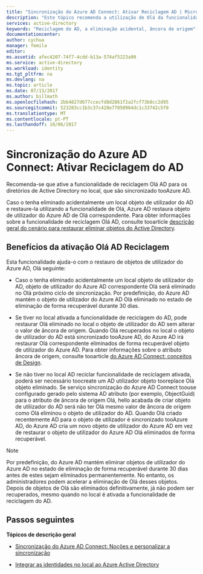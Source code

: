 ```yaml
---
title: "Sincronização do Azure AD Connect: Ativar Reciclagem AD | Microsoft Docs"
description: "Este tópico recomenda a utilização de Olá da funcionalidade de reciclagem do AD com o Azure AD Connect."
services: active-directory
keywords: "Reciclagem do AD, a eliminação acidental, âncora de origem"
documentationcenter: 
author: cychua
manager: femila
editor: 
ms.assetid: afec4207-74f7-4cdd-b13a-574af5223a90
ms.service: active-directory
ms.workload: identity
ms.tgt_pltfrm: na
ms.devlang: na
ms.topic: article
ms.date: 07/13/2017
ms.author: billmath
ms.openlocfilehash: 2bb4827d677ccecfd8d2861f2a2fcf73b8cc2d95
ms.sourcegitcommit: 523283cc1b3c37c428e77850964dc1c33742c5f0
ms.translationtype: MT
ms.contentlocale: pt-PT
ms.lasthandoff: 10/06/2017
---
```

# <a name="azure-ad-connect-sync-enable-ad-recycle-bin"></a>Sincronização do Azure AD Connect: Ativar Reciclagem do AD
Recomenda-se que ative a funcionalidade de reciclagem Olá AD para os diretórios de Active Directory no local, que são sincronizado tooAzure AD. 

Caso o tenha eliminado acidentalmente um local objeto de utilizador do AD e restaure-la utilizando a funcionalidade de Olá, Azure AD restaura objeto de utilizador do Azure AD de Olá correspondente.  Para obter informações sobre a funcionalidade de reciclagem Olá AD, consulte tooarticle [descrição geral do cenário para restaurar eliminar objetos do Active Directory](https://technet.microsoft.com/library/dd379542.aspx).

## <a name="benefits-of-enabling-hello-ad-recycle-bin"></a>Benefícios da ativação Olá AD Reciclagem
Esta funcionalidade ajuda-o com o restauro de objetos de utilizador do Azure AD, Olá seguinte:

* Caso o tenha eliminado acidentalmente um local objeto de utilizador do AD, objeto de utilizador do Azure AD correspondente Olá será eliminado no Olá próximo ciclo de sincronização. Por predefinição, do Azure AD mantém o objeto de utilizador do Azure AD Olá eliminado no estado de eliminação de forma recuperável durante 30 dias.

* Se tiver no local ativada a funcionalidade de reciclagem do AD, pode restaurar Olá eliminado no local o objeto de utilizador do AD sem alterar o valor de âncora de origem. Quando Olá recuperados no local o objeto de utilizador do AD está sincronizado tooAzure AD, do Azure AD irá restaurar Olá correspondente eliminados de forma recuperável objeto de utilizador do Azure AD. Para obter informações sobre o atributo âncora de origem, consulte tooarticle [do Azure AD Connect: conceitos de Design](https://docs.microsoft.com/azure/active-directory/connect/active-directory-aadconnect-design-concepts#sourceanchor).

* Se não tiver no local AD reciclar funcionalidade de reciclagem ativada, poderá ser necessário toocreate um AD utilizador objeto tooreplace Olá objeto eliminado. Se serviço sincronização do Azure AD Connect toouse configurado gerado pelo sistema AD atributo (por exemplo, ObjectGuid) para o atributo de âncora de origem Olá, hello acabada de criar objeto de utilizador do AD será não ter Olá mesmo valor de âncora de origem como Olá eliminou o objeto de utilizador do AD. Quando Olá criado recentemente AD para o objeto de utilizador é sincronizado tooAzure AD, do Azure AD cria um novo objeto de utilizador do Azure AD em vez de restaurar o objeto de utilizador do Azure AD Olá eliminados de forma recuperável.

> [!NOTE]
> Por predefinição, do Azure AD mantém eliminar objetos de utilizador do Azure AD no estado de eliminação de forma recuperável durante 30 dias antes de estes sejam eliminados permanentemente. No entanto, os administradores podem acelerar a eliminação de Olá desses objetos. Depois de objetos de Olá são eliminados definitivamente, já não podem ser recuperados, mesmo quando no local é ativada a funcionalidade de reciclagem do AD.



## <a name="next-steps"></a>Passos seguintes
**Tópicos de descrição geral**

* [Sincronização do Azure AD Connect: Noções e personalizar a sincronização](active-directory-aadconnectsync-whatis.md)

* [Integrar as identidades no local ao Azure Active Directory](active-directory-aadconnect.md)
